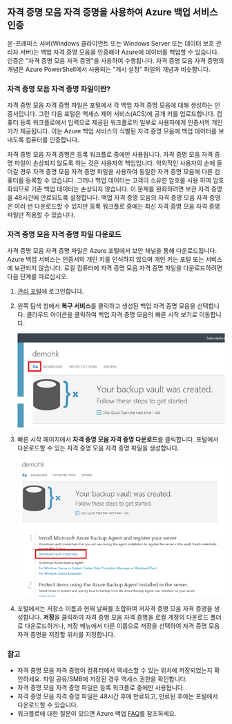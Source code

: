 ## 자격 증명 모음 자격 증명을 사용하여 Azure 백업 서비스 인증

온-프레미스 서버(Windows 클라이언트 또는 Windows Server 또는 데이터 보호 관리자 서버)는 백업 자격 증명 모음을 인증해야 Azure에 데이터를 백업할 수 있습니다. 인증은 "자격 증명 모음 자격 증명"을 사용하여 수행됩니다. 자격 증명 모음 자격 증명의 개념은 Azure PowerShell에서 사용되는 "게시 설정" 파일의 개념과 비슷합니다.

### 자격 증명 모음 자격 증명 파일이란?

자격 증명 모음 자격 증명 파일은 포털에서 각 백업 자격 증명 모음에 대해 생성하는 인증서입니다. 그런 다음 포털은 액세스 제어 서비스(ACS)에 공개 키를 업로드합니다. 컴퓨터 등록 워크플로에서 입력으로 제공된 워크플로의 일부로 사용자에게 인증서의 개인 키가 제공됩니다. 이는 Azure 백업 서비스의 식별된 자격 증명 모음에 백업 데이터를 보내도록 컴퓨터를 인증합니다.

자격 증명 모음 자격 증명은 등록 워크플로 중에만 사용됩니다. 자격 증명 모음 자격 증명 파일이 손상되지 않도록 하는 것은 사용자의 책임입니다. 악의적인 사용자의 손에 들어갈 경우 자격 증명 모음 자격 증명 파일을 사용하여 동일한 자격 증명 모음에 다른 컴퓨터를 등록할 수 있습니다. 그러나 백업 데이터는 고객이 소유한 암호를 사용 하여 암호화되므로 기존 백업 데이터는 손상되지 않습니다. 이 문제를 완화하려면 보관 자격 증명을 48시간에 만료되도록 설정합니다. 백업 자격 증명 모음의 자격 증명 모음 자격 증명은 여러 번 다운로드할 수 있지만 등록 워크플로 중에는 최신 자격 증명 모음 자격 증명 파일만 적용할 수 있습니다.

### 자격 증명 모음 자격 증명 파일 다운로드

자격 증명 모음 자격 증명 파일은 Azure 포털에서 보안 채널을 통해 다운로드됩니다. Azure 백업 서비스는 인증서의 개인 키를 인식하지 않으며 개인 키는 포털 또는 서비스에 보관되지 않습니다. 로컬 컴퓨터에 자격 증명 모음 자격 증명 파일을 다운로드하려면 다음 단계를 따르십시오.

1.  [관리 포털](https://manage.windowsazure.com/)에 로그인합니다.
2.  왼쪽 탐색 창에서 **복구 서비스**를 클릭하고 생성된 백업 자격 증명 모음을 선택합니다. 클라우드 아이콘을 클릭하여 백업 자격 증명 모음의 빠른 시작 보기로 이동합니다.

    ![빠른 보기](./media/backup-download-credentials/quickview.png)

3.  빠른 시작 페이지에서 **자격 증명 모음 자격 증명 다운로드**를 클릭합니다. 포털에서 다운로드할 수 있는 자격 증명 모음 자격 증명 파일을 생성합니다.

    ![다운로드](./media/backup-download-credentials/downloadvc.png)

4.  포털에서는 저장소 이름과 현재 날짜를 조합하여 저자격 증명 모음 자격 증명을 생성합니다. **저장**을 클릭하여 자격 증명 모음 자격 증명을 로컬 계정의 다운로드 폴더로 다운로드하거나, 저장 메뉴에서 다른 이름으로 저장을 선택하여 자격 증명 모음 자격 증명을 저장할 위치를 지정합니다.

### 참고
- 자격 증명 모음 자격 증명이 컴퓨터에서 액세스할 수 있는 위치에 저장되었는지 확인하세요. 파일 공유/SMB에 저장된 경우 액세스 권한을 확인합니다.
- 자격 증명 모음 자격 증명 파일은 등록 워크플로 중에만 사용됩니다.
- 자격 증명 모음 자격 증명 파일은 48시간 후에 만료되고, 만료된 후에는 포털에서 다운로드할 수 있습니다.
- 워크플로에 대한 질문이 있으면 Azure 백업 [FAQ](backup-azure-backup-faq.md)를 참조하세요.

<!---HONumber=July15_HO5-->